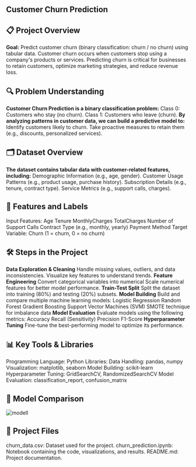 ## Customer Churn Prediction
## 📋 Project Overview
**Goal:** Predict customer churn (binary classification: churn / no churn) using tabular data.
Customer churn occurs when customers stop using a company's products or services. Predicting churn is critical for businesses to retain customers, optimize marketing strategies, and reduce revenue loss.
## 🔍 Problem Understanding
**Customer Churn Prediction is a binary classification problem:**
Class 0: Customers who stay (no churn).
Class 1: Customers who leave (churn).
**By analyzing patterns in customer data, we can build a predictive model to:**
Identify customers likely to churn.
Take proactive measures to retain them (e.g., discounts, personalized services).
## 🗂 Dataset Overview
**The dataset contains tabular data with customer-related features, including:**
Demographic Information (e.g., age, gender).
Customer Usage Patterns (e.g., product usage, purchase history).
Subscription Details (e.g., tenure, contract type).
Service Metrics (e.g., support calls, charges).
## 🔑 Features and Labels
Input Features:
Age
Tenure
MonthlyCharges
TotalCharges
Number of Support Calls
Contract Type (e.g., monthly, yearly)
Payment Method
Target Variable:
Churn (1 = churn, 0 = no churn)
## 🛠 Steps in the Project
**Data Exploration & Cleaning**
Handle missing values, outliers, and data inconsistencies.
Visualize key features to understand trends.
**Feature Engineering**
Convert categorical variables into numerical 
Scale numerical features for better model performance.
**Train-Test Split**
Split the dataset into training (80%) and testing (20%) subsets.
**Model Building**
Build and compare multiple machine learning models:
Logistic Regression
Random Forest
Gradient Boosting
Support Vector Machines (SVM)
SMOTE technique for imbalance data
**Model Evaluation**
Evaluate models using the following metrics:
Accuracy
Recall (Sensitivity)
Precision
F1-Score
**Hyperparameter Tuning**
Fine-tune the best-performing model to optimize its performance.
## 📊 Key Tools & Libraries
Programming Language: Python
Libraries:
Data Handling: pandas, numpy
Visualization: matplotlib, seaborn
Model Building: scikit-learn
Hyperparameter Tuning: GridSearchCV, RandomizedSearchCV
Model Evaluation: classification_report, confusion_matrix
## 🔎 Model Comparison
 ![modell](https://github.com/user-attachments/assets/9bc46e78-cd16-4123-9614-4f9fb047aa34)

## 📂 Project Files
churn_data.csv: Dataset used for the project.
churn_prediction.ipynb: Notebook containing the code, visualizations, and results.
README.md: Project documentation.
